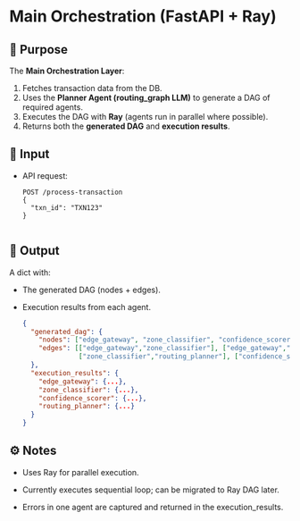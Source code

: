 # Main Orchestration (FastAPI + Ray)

## 📌 Purpose
The **Main Orchestration Layer**:
1. Fetches transaction data from the DB.
2. Uses the **Planner Agent (routing_graph LLM)** to generate a DAG of required agents.
3. Executes the DAG with **Ray** (agents run in parallel where possible).
4. Returns both the **generated DAG** and **execution results**.


## 🔹 Input
- API request:
  ```http
  POST /process-transaction
  {
    "txn_id": "TXN123"
  }


## 🔹 Output
A dict with:

- The generated DAG (nodes + edges).

- Execution results from each agent.


  ```json
  {
    "generated_dag": {
      "nodes": ["edge_gateway", "zone_classifier", "confidence_scorer", "routing_planner"],
      "edges": [["edge_gateway","zone_classifier"], ["edge_gateway","confidence_scorer"],
                ["zone_classifier","routing_planner"], ["confidence_scorer","routing_planner"]]
    },
    "execution_results": {
      "edge_gateway": {...},
      "zone_classifier": {...},
      "confidence_scorer": {...},
      "routing_planner": {...}
    }
  }


## ⚙️ Notes

- Uses Ray for parallel execution.

- Currently executes sequential loop; can be migrated to Ray DAG later.

- Errors in one agent are captured and returned in the execution_results.